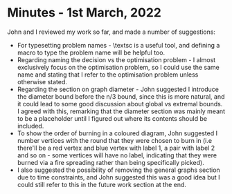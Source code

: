 # Minutes - 1st March, 2022

John and I reviewed my work so far, and made a number of suggestions:

* For typesetting problem names - \textsc is a useful tool, and defining a macro to type the problem name will be helpful too.
* Regarding naming the decision vs the optimisation problem - I almost exclusively focus on the optimisation problem, so I could use the same name and stating that I refer to the optimisation problem unless otherwise stated.
* Regarding the section on graph diameter - John suggested I introduce the diameter bound before the n/3 bound, since this is more natural, and it could lead to some good discussion about global vs extremal bounds. I agreed with this, remarking that the diameter section was mainly meant to be a placeholder until I figured out where its contents should be included.
* To show the order of burning in a coloured diagram, John suggested I number vertices with the round that they were chosen to burn in (i.e there'll be a red vertex and blue vertex with label 1, a pair with label 2 and so on - some vertices will have no label, indicating that they were burned via a fire spreading rather than being specifically picked).
* I also suggested the possibility of removing the general graphs section due to time constraints, and John suggested this was a good idea but I could still refer to this in the future work section at the end.